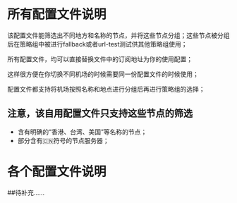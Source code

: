 # 所有配置文件说明
该配置文件能筛选出不同地方和名称的节点，并将这些节点分组；这些节点被分组后在策略组中被进行fallback或者url-test测试供其他策略组使用；

所有配置文件，均可以直接替换文件中的订阅地址为你的使用配置； 

这样很方便在你切换不同机场的时候需要同一份配置文件的时候使用；



配置文件都支持将机场按照名称和地点进行分组后再进行策略组的选择；



## 注意，该自用配置文件只支持这些节点的筛选
- 含有明确的“香港、台湾、美国”等名称的节点；
- 部分含有🇨🇳符号的节点服务器；



# 各个配置文件说明


##待补充......
